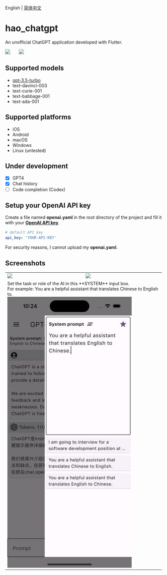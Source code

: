 English | [简体中文](README-zh-CN.md)

# hao_chatgpt

An unofficial ChatGPT application developed with Flutter.

<img src="https://github.com/conghaonet/hao_chatgpt/raw/master/screenshots/flutter_logo.png" height="40"/>&emsp;&emsp;<img src="https://github.com/conghaonet/hao_chatgpt/raw/master/screenshots/openai_logo.png" height="40"/>

## Supported models
* [gpt-3.5-turbo](https://platform.openai.com/docs/models/gpt-3-5)
* text-davinci-003
* text-curie-001
* text-babbage-001
* text-ada-001

## Supported platforms
* iOS
* Android
* macOS
* Windows
* Linux (untested)

## Under development
- [x] GPT4
- [x] Chat history
- [ ] Code completion (Codex)

## Setup your OpenAI API key

Create a file named **openai.yaml** in the root directory of the project and fill it with your [**OpenAI API key**](https://beta.openai.com/account/api-keys).
```yaml
# default API key
api_key: 'YOUR-API-KEY'
```
For security reasons, I cannot upload my **openai.yaml**.


## Screenshots
<Table>
    <tr>
        <td width="50%">
            <img src="https://github.com/conghaonet/hao_chatgpt/raw/master/screenshots/en/screenshot04.jpg"/>
        </td>
        <td width="50%">
            <img src="https://github.com/conghaonet/hao_chatgpt/raw/master/screenshots/en/screenshot03.jpg"/>
        </td>
    </tr>
    <tr>
        <td colspan="2">
            Set the task or role of the AI in this **SYSTEM** input box. <br/>
For example: You are a helpful assistant that translates Chinese to English to.<br/>
<img src="https://github.com/conghaonet/hao_chatgpt/raw/master/screenshots/en/setsystem01.jpg"/>
        </td>
    </tr>
</Table>
